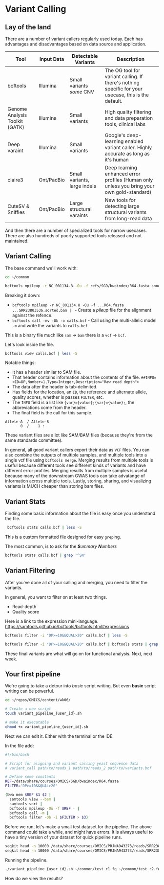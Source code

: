 # Variant Calling

## Lay of the land

There are a number of variant callers regularly used today.
Each has advantages and disadvantages based on data source and application.

| Tool                            | Input Data  | Detectable Variants          |  Description 
|---------------------------------|-------------|------------------------------|------------
| bcftools                        | Illumina    | Small variants _some_ CNV    | The OG tool for variant calling. If there's nothing specific for your usecase, this is the default.
| Genome Analysis Toolkit (GATK)  | Illumina    | Small variants               | High quality filtering and data preparation tools, clinical labs
| Deep varaint                    | Illumina    | Small variants               | Google's deep-learning enabled variant caller. Highly accurate as long as it's human
| claire3                         | Ont/PacBio  | Small variants, large indels | Deep learning enhanced error profiles (Human only unless you bring your own gold-standard)
| CuteSV & Sniffles               | Ont/PacBio  | Large structural varaints    | New tools for detecting large structural variants from long-read data

And then there are a number of specialized tools for narrow usecases.
There are also hundreds of poorly supported tools released and not maintained.

## Variant Calling

The base command we'll work with:

```bash
cd ~/common

bcftools mpileup -r NC_001134.8 -Ou -f refs/SGD/bwaindex/R64.fasta snowflake_yeast/aligned/SRR23803536.sorted.bam | bcftools call -mv -Ob -o calls.bcf
```

Breaking it down:
* `bcftools mpileup -r NC_001134.8 -Ou -f ...R64.fasta ...SRR23803536.sorted.bam | ` - Create a _pileup_ file for the alignment against the refence.
* `bcftools call -mv -Ob -o calls.bcf` - Call using the multi-allelic model `-m` and write the variants to `calls.bcf`

This is a binary file much like `sam` -> `bam` there is a `vcf` -> `bcf`.

Let's look inside the file.

```bash
bcftools view calls.bcf | less -S
```

Notable things:
* It has a header similar to SAM file.
* That header contains information about the contents of the file. `##INFO=<ID=DP,Number=1,Type=Integer,Description="Raw read depth">`
* The data after the header is tab-delimited.
* Has fields for the location, an `ID`, the reference and alternate allele, quality scores, whether is passes `FILTER`, etc.
* The `INFO` field is a list like `{var}={value};{var}={value};`, the abbreviations come from the header.
* The final field is the call for this sample.

```
Allele-A  / Allele-B 
       0  /    1 :   
```

These variant files are a lot like SAM/BAM files (because they're from the same standards committee).

In general, all good variant callers export their data as `VCF` files.
You can also combine the outputs of multiple samples, and multiple tools into a single vcf file using `bcftools merge`.
Merging results from multiple tools is useful because different tools see different kinds of variants and have different error profiles.
Merging results from multiple samples is useful because many of the downstream GWAS tools can take advatange of information across multiple tools.
Lastly, storing, sharing, and visualizing variants is MUCH cheaper than storing bam files.

## Variant Stats

Finding some basic information about the file is easy once you understand the file.

```bash
 bcftools stats calls.bcf | less -S
```

This is a custom formatted file designed for easy `grep`ing.

The most common, is to ask for the _**S**ummary **N**umbers_

```bash
bcftools stats calls.bcf | grep '^SN'
```

## Variant Filtering

After you've done all of your calling and merging, you need to filter the variants.

In general, you want to filter on at least two things.
* Read-depth
* Quality score

Here is a link to the expression mini-language. https://samtools.github.io/bcftools/bcftools.html#expressions


```bash
bcftools filter -i "DP>=10&&QUAL>20" calls.bcf | less -S
```


```bash
bcftools filter -i "DP>=10&&QUAL>20" calls.bcf | bcftools stats | grep '^SN'
```

These final variants are what will go on for functional analysis.
Next, next week.


## Your first pipeline

We're going to take a detour into _basic_ script writing.
But even **basic** script writing can be powerful.

```bash
cd ~/repos/OMICS/content/wk06/

# Create a new script
touch variant_pipeline_{user_id}.sh

# make it executable
chmod +x variant_pipeline_{user_id}.sh
```

Next we can edit it.
Either with the terminal or the IDE.

In the file add:
```bash
#!/bin/bash

# Script for aligning and variant calling yeast sequence data
# variant_call path/to/reads_1 path/to/reads_2 path/to/variants.bcf

# Define some constants
REF=/data/share/courses/OMICS/SGD/bwaindex/R64.fasta
FILTER='DP>=10&&QUAL>20'

(bwa mem $REF $1 $2 |       
  samtools view --bam |    
  samtools sort |          
  bcftools mpileup -Ou -f $REF - |
  bcftools call -m |         
  bcftools filter -Ob -i $FILTER > $3)
```

Before we run, let's make a small test dataset for the pipeline.
The above command could take a while, and might have errors.
It is always useful to have a tiny version of your dataset for quick pipeline runs.

```bash
seqkit head -n 10000 /data/share/courses/OMICS/PRJNA943273/reads/SRR23803538_1.fastq > ~/common/test_r1.fq
seqkit head -n 10000 /data/share/courses/OMICS/PRJNA943273/reads/SRR23803538_2.fastq > ~/common/test_r2.fq
```

Running the pipeline.

```bash
./variant_pipeline_{user_id}.sh ~/common/test_r1.fq ~/common/test_r2.fq ~/common/test_calls.bcf
```

How do we view the results?